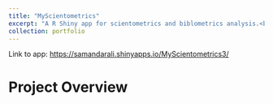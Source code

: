 ```yaml
---
title: "MyScientometrics"
excerpt: "A R Shiny app for scientometrics and biblometrics analysis.<br/><img src='/images/MCA.png'>"
collection: portfolio
---
```


Link to app: https://samandarali.shinyapps.io/MyScientometrics3/ 
# Project Overview 
